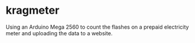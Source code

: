 kragmeter
=========

Using an Arduino Mega 2560 to count the flashes on a prepaid electricity meter and uploading the data to a website.
